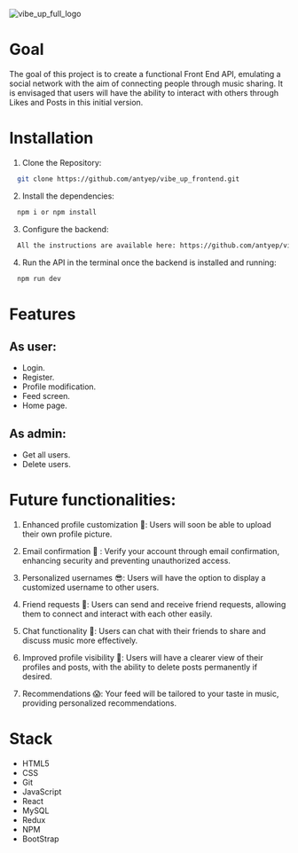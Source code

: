 ![vibe_up_full_logo](https://github.com/antyep/vibe_up_frontend/assets/147875916/2daff8e2-7d24-4e41-a19f-2fd30fd8a6cf)

# Goal

The goal of this project is to create a functional Front End API, emulating a social network with the aim of connecting people through music sharing. It is envisaged that users will have the ability to interact with others through Likes and Posts in this initial version.



# Installation

1. Clone the Repository:

```bash
  git clone https://github.com/antyep/vibe_up_frontend.git
```

2. Install the dependencies:

```bash
  npm i or npm install
```

3. Configure the backend:

```bash
  All the instructions are available here: https://github.com/antyep/vibe_up_backend
```

4. Run the API in the terminal once the backend is installed and running:
   
```bash
  npm run dev
```

# Features

## As user:

- Login.
- Register.
- Profile modification.
- Feed screen.
- Home page.

## As admin:

- Get all users.
- Delete users.
    

# Future functionalities:

1. Enhanced profile customization 🤴: Users will soon be able to upload their own profile picture.

2. Email confirmation 💌 : Verify your account through email confirmation, enhancing security and preventing unauthorized access.

3. Personalized usernames 😎: Users will have the option to display a customized username to other users.
   
4. Friend requests 👀: Users can send and receive friend requests, allowing them to connect and interact with each other easily.

5. Chat functionality 💬: Users can chat with their friends to share and discuss music more effectively.

6. Improved profile visibility 👀: Users will have a clearer view of their profiles and posts, with the ability to delete posts permanently if desired.

7. Recommendations 😱: Your feed will be tailored to your taste in music, providing personalized recommendations.
   
# Stack
- HTML5
- CSS
- Git
- JavaScript
- React
- MySQL
- Redux
- NPM
- BootStrap


